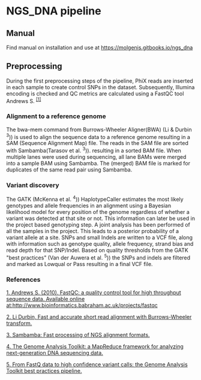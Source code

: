# NGS_DNA pipeline 
## Manual
Find manual on installation and use at https://molgenis.gitbooks.io/ngs_dna

## Preprocessing

During the first preprocessing steps of the pipeline, PhiX reads are inserted in each sample to create control SNPs in the dataset. Subsequently, Illumina encoding is checked and QC metrics are calculated using a FastQC tool Andrews S. <sup>[[1]](#r1)<sup> 
  
### Alignment to a reference genome

The bwa-mem command from Burrows-Wheeler Aligner(BWA) (Li & Durbin <sup>3</sup>))  is used to align the sequence data to a reference genome resulting in a SAM (Sequence Alignment Map) file. The reads in the SAM file are sorted with Sambamba(Tarasov et al. <sup>3</sup>)). resulting in a sorted BAM file. When multiple lanes were used during sequencing, all lane BAMs were merged into a sample BAM using Sambamba. The (merged) BAM file is marked for duplicates of the same read pair using Sambamba.

### Variant discovery

The GATK (McKenna et al. <sup>4</sup>)) HaplotypeCaller estimates the most likely genotypes and allele frequencies in an alignment using a Bayesian likelihood model for every position of the genome regardless of whether a variant was detected at that site or not. This information can later be used in the project based genotyping step.
A joint analysis has been performed of all the samples in the project. This leads to a posterior probability of a variant allele at a site. SNPs and small Indels are written to a VCF file, along with information such as genotype quality, allele frequency, strand bias and read depth for that SNP/Indel.
Based on quality thresholds from the GATK "best practices" (Van der Auwera et al. <sup>5</sup>))
the SNPs and indels are filtered and marked as Lowqual or Pass resulting in a final VCF file.

### References
<a href="#r1"> 1. Andrews S. (2010). FastQC: a quality control tool for high throughput sequence data. Available online at:http://www.bioinformatics.babraham.ac.uk/projects/fastqc </a>

<a href="#r2"> 2. Li Durbin, Fast and accurate short read alignment with Burrows-Wheeler transform.</a>

<a href="#r3"> 3. Sambamba: Fast processing of NGS alignment formats. </a>

<a href="#r4"> 4. The Genome Analysis Toolkit: a MapReduce framework for analyzing next-generation DNA sequencing data. </a>

<a href="#r5"> 5. From FastQ data to high confidence variant calls: the Genome Analysis Toolkit best practices pipeline.</a>
